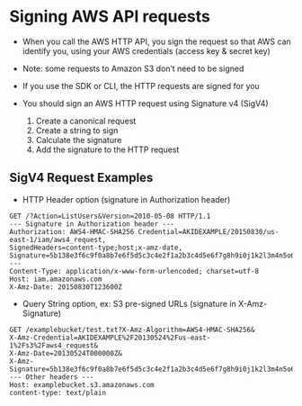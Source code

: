 # Signing AWS API requests

- When you call the AWS HTTP API, you sign the request so that AWS
  can identify you, using your AWS credentials (access key & secret key)
- Note: some requests to Amazon S3 don’t need to be signed
- If you use the SDK or CLI, the HTTP requests are signed for you

- You should sign an AWS HTTP request using Signature v4 (SigV4)
  1. Create a canonical request
  2. Create a string to sign
  3. Calculate the signature
  4. Add the signature to the HTTP request

## SigV4 Request Examples

- HTTP Header option (signature in Authorization header)

```Header
GET /?Action=ListUsers&Version=2010-05-08 HTTP/1.1
--- Signature in Authorization header ---
Authorization: AWS4-HMAC-SHA256 Credential=AKIDEXAMPLE/20150830/us-east-1/iam/aws4_request,
SignedHeaders=content-type;host;x-amz-date,
Signature=5b138e3f6c9f0a8b7e6f5d5c3c4e2f1a2b3c4d5e6f7g8h9i0j1k2l3m4n5o6p7
---
Content-Type: application/x-www-form-urlencoded; charset=utf-8
Host: iam.amazonaws.com
X-Amz-Date: 20150830T123600Z
```

- Query String option, ex: S3 pre-signed URLs (signature in X-Amz-Signature)

```
GET /examplebucket/test.txt?X-Amz-Algorithm=AWS4-HMAC-SHA256&
X-Amz-Credential=AKIDEXAMPLE%2F20130524%2Fus-east-1%2Fs3%2Faws4_request&
X-Amz-Date=20130524T000000Z&
X-Amz-Signature=5b138e3f6c9f0a8b7e6f5d5c3c4e2f1a2b3c4d5e6f7g8h9i0j1k2l3m4n5o6p7
--- Other headers ---
Host: examplebucket.s3.amazonaws.com
content-type: text/plain
```
